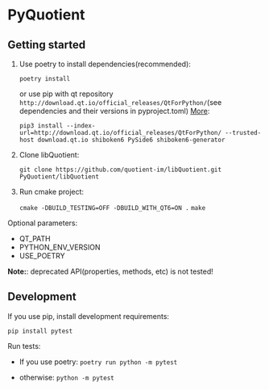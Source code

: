 # PyQuotient

## Getting started

1. Use poetry to install dependencies(recommended):

   `poetry install`

   or use pip with qt repository `http://download.qt.io/official_releases/QtForPython/`(see dependencies and their versions in pyproject.toml) [More](https://doc.qt.io/qtforpython/shiboken6/gettingstarted.html): 
   
   `pip3 install --index-url=http://download.qt.io/official_releases/QtForPython/ --trusted-host download.qt.io shiboken6 PySide6 shiboken6-generator`

2. Clone libQuotient:

   `git clone https://github.com/quotient-im/libQuotient.git PyQuotient/libQuotient`

3. Run cmake project:

   `cmake -DBUILD_TESTING=OFF -DBUILD_WITH_QT6=ON .`
   `make`

Optional parameters:

- QT_PATH
- PYTHON_ENV_VERSION
- USE_POETRY

**Note:**: deprecated API(properties, methods, etc) is not tested!

## Development

If you use pip, install development requirements:

`pip install pytest`

Run tests:

* If you use poetry: `poetry run python -m pytest`

* otherwise: `python -m pytest`
